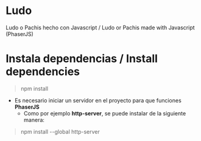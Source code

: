 # Ludo
Ludo o Pachis hecho con Javascript / Ludo or Pachis made with Javascript (PhaserJS)
# Instala dependencias / Install dependencies
 > npm install
 
 - Es necesario iniciar un servidor en el proyecto para que funciones **PhaserJS**
    - Como por ejemplo **http-server**, se puede instalar de la siguiente manera:
 > npm install --global http-server
 
